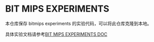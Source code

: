 # BIT MIPS EXPERIMENTS

本仓库保存 bitmips experiments 的实验代码，可以将此仓库克隆到本地。

具体实验文档请参考[BIT MIPS EXPERIMENTS DOC](https://github.com/bit-mips/bitmips_experiments_doc)